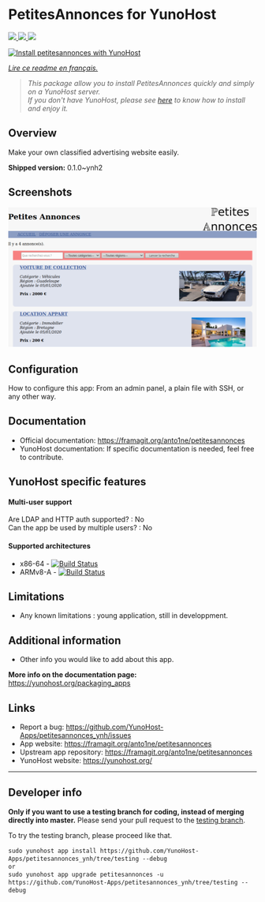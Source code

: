 # PetitesAnnonces for YunoHost

[
![](https://dash.yunohost.org/integration/petitesannonces.svg)
![](https://ci-apps.yunohost.org/ci/badges/petitesannonces.status.svg)
![](https://ci-apps.yunohost.org/ci/badges/petitesannonces.maintain.svg)
](https://dash.yunohost.org/appci/app/petitesannonces)

[![Install petitesannonces with YunoHost](https://install-app.yunohost.org/install-with-yunohost.png)](https://install-app.yunohost.org/?app=petitesannonces)

*[Lire ce readme en français.](./README_fr.md)*

> *This package allow you to install PetitesAnnonces quickly and simply on a YunoHost server.  
If you don't have YunoHost, please see [here](https://yunohost.org/#/install) to know how to install and enjoy it.*

## Overview

Make your own classified advertising website easily.

**Shipped version:** 0.1.0~ynh2

## Screenshots

![demo](doc/demo.png)

<!-- 
## Demo

* [Official demo](Link to a demo site for this app)
-->
## Configuration

How to configure this app: From an admin panel, a plain file with SSH, or any other way.

## Documentation

 * Official documentation: https://framagit.org/anto1ne/petitesannonces  
 * YunoHost documentation: If specific documentation is needed, feel free to contribute.

## YunoHost specific features

#### Multi-user support

Are LDAP and HTTP auth supported? : No  
Can the app be used by multiple users? : No  

#### Supported architectures

* x86-64 - [![Build Status](https://ci-apps.yunohost.org/ci/logs/petitesannonces%20%28Apps%29.svg)](https://ci-apps.yunohost.org/ci/apps/petitesannonces/)
* ARMv8-A - [![Build Status](https://ci-apps-arm.yunohost.org/ci/logs/petitesannonces%20%28Apps%29.svg)](https://ci-apps-arm.yunohost.org/ci/apps/petitesannonces/)

## Limitations

* Any known limitations : young application, still in developpment.

## Additional information

* Other info you would like to add about this app.

**More info on the documentation page:**  
https://yunohost.org/packaging_apps

## Links

 * Report a bug: https://github.com/YunoHost-Apps/petitesannonces_ynh/issues
 * App website: https://framagit.org/anto1ne/petitesannonces  
 * Upstream app repository: https://framagit.org/anto1ne/petitesannonces  
 * YunoHost website: https://yunohost.org/

---

Developer info
----------------

**Only if you want to use a testing branch for coding, instead of merging directly into master.**
Please send your pull request to the [testing branch](https://github.com/YunoHost-Apps/petitesannonces_ynh/tree/testing).

To try the testing branch, please proceed like that.
```
sudo yunohost app install https://github.com/YunoHost-Apps/petitesannonces_ynh/tree/testing --debug
or
sudo yunohost app upgrade petitesannonces -u https://github.com/YunoHost-Apps/petitesannonces_ynh/tree/testing --debug
```
